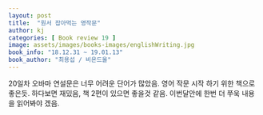 ```yaml
---
layout: post
title:  "원서 잡아먹는 영작문"
author: kj
categories: [ Book review 19 ]
image: assets/images/books-images/englishWriting.jpg
book_info: "18.12.31 ~ 19.01.13"
book_author: "최용섭 / 비욘드올"
---
```

20일차 오바마 연설문은 너무 어려운 단어가 많았음.
영어 작문 시작 하기 위한 책으로 좋은듯.
하다보면 재밌음, 책 2편이 있으면 좋을것 같음.
이번달안에 한번 더 쭈욱 내용을 읽어봐야 겠음.
